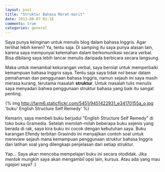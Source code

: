 ```yaml
---
layout: post
title: "Struktur Bahasa Morat-marit"
date: 2013-08-07 02:18
comments: true
categories: general
---
```


Saya punya keinginan untuk menulis blog dalam bahasa Inggris. Agar terlihat lebih keren? Ya, tentu saja. Di samping itu saya punya alasan lain, karena saya mempunyai kelemahan dalam berkomunikasi secara verbal. Bisa dibilang saya lebih lancar menulis daripada berbicara secara langsung.

Maka untuk menambal kekurangan verbal, saya berniat untuk memperbaiki kemampuan bahasa Inggris saya. Tentu saja saya tidak nol besar dalam pemahaman dan penggunaan bahasa Inggris, namun sejauh ini saya masih merasa kurang, terutama masalah **struktur**. Untuk masalah tulis menulis saya menyadari bahwa penggunaan struktur bahasa yang baik itu sangat penting.

{% img http://farm6.staticflickr.com/5451/9451422931_e34170155a_o.jpg 'buku' English Structure Self Remedy' %}

Kemarin, saya membeli buku berjudul "English Structure Self Remedy" di toko buku Gramedia. Setelah memilah-milah beberapa buku sejenis yang berada di rak, saya kira buku ini cocok dengan kebutuhan saya. Buku karangan Efendy terbitan Grasindo ini menyajikan contoh soal untuk mereview sejauh mana kemampuan penggunaan struktur bahasa Inggris dan latihan soal yang dilengkapi penjelasan dari setiap struktur.

Yap... Saya akan mencoba mempelajari buku ini secara otodidak. Jika *mentok* mungkin saya akan mengambil opsi lain, kursus. Atau ada yang mau *ngajari* saya? :)